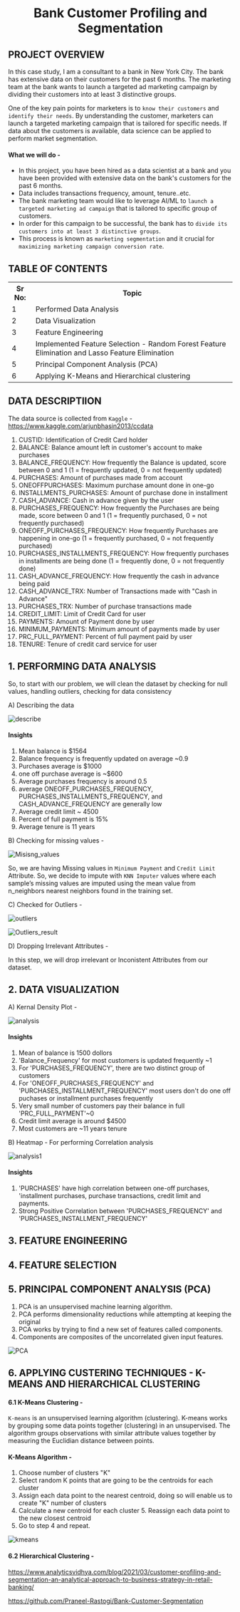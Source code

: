 # <p align = 'center'>Bank Customer Profiling and Segmentation</p>

## PROJECT OVERVIEW

In this case study, I am a consultant to a bank in New York City. The bank has extensive data on their customers for the past 6 months. The marketing team at the bank wants to launch a targeted ad marketing campaign by dividing their customers into at least 3 distinctive groups.

One of the key pain points for marketers is to `know their customers` and `identify their needs`. By understanding the customer, marketers can launch a targeted marketing campaign that is tailored for specific needs. If data about the customers is available, data science can be applied to perform market segmentation.

#### What we will do - 

* In this project, you have been hired as a data scientist at a bank and you have been provided with extensive data on the bank's customers for the past 6 months.
* Data includes transactions frequency, amount, tenure..etc.
* The bank marketing team would like to leverage AI/ML to `launch a targeted marketing ad campaign` that is tailored to specific group of customers.
* In order for this campaign to be successful, the bank has to `divide its customers into at least 3 distinctive groups`.
* This process is known as `marketing segmentation` and it crucial for `maximizing marketing campaign conversion rate`.

## TABLE OF CONTENTS
<table>
  <tr>
    <th>Sr No:</th>
    <th>Topic</th>
  </tr>
  <tr>
    <td>1</td>
    <td>Performed Data Analysis</td>
  </tr>
  <tr>
    <td>2</td>
    <td>Data Visualization</td>
  </tr>
 <tr>
    <td>3</td>
    <td>Feature Engineering</td>
  </tr>
   <tr>
    <td>4</td>
    <td>Implemented Feature Selection - Random Forest Feature Elimination and Lasso Feature Elimination</td>
  </tr>
     <tr>
    <td>5</td>
    <td>Principal Component Analysis (PCA)</td>
  </tr>
  <tr>
    <td>6</td>
    <td>Applying K-Means and Hierarchical clustering</td>
  </tr>
</table>


## DATA DESCRIPTIION

The data source is collected from `Kaggle` - https://www.kaggle.com/arjunbhasin2013/ccdata

1. CUSTID: Identification of Credit Card holder
2. BALANCE: Balance amount left in customer's account to make purchases
3. BALANCE_FREQUENCY: How frequently the Balance is updated, score between 0 and 1 (1 = frequently updated, 0 = not frequently updated)
4. PURCHASES: Amount of purchases made from account
5. ONEOFFPURCHASES: Maximum purchase amount done in one-go
6. INSTALLMENTS_PURCHASES: Amount of purchase done in installment
7. CASH_ADVANCE: Cash in advance given by the user
8. PURCHASES_FREQUENCY: How frequently the Purchases are being made, score between 0 and 1 (1 = frequently purchased, 0 = not frequently purchased)
9. ONEOFF_PURCHASES_FREQUENCY: How frequently Purchases are happening in one-go (1 = frequently purchased, 0 = not frequently purchased)
10. PURCHASES_INSTALLMENTS_FREQUENCY: How frequently purchases in installments are being done (1 = frequently done, 0 = not frequently done)
11. CASH_ADVANCE_FREQUENCY: How frequently the cash in advance being paid
12. CASH_ADVANCE_TRX: Number of Transactions made with "Cash in Advance"
13. PURCHASES_TRX: Number of purchase transactions made
14. CREDIT_LIMIT: Limit of Credit Card for user
15. PAYMENTS: Amount of Payment done by user
16. MINIMUM_PAYMENTS: Minimum amount of payments made by user
17. PRC_FULL_PAYMENT: Percent of full payment paid by user
18. TENURE: Tenure of credit card service for user


## 1. PERFORMING DATA ANALYSIS

So, to start with our problem, we will clean the dataset by checking for null values, handling outliers, checking for data consistency

A) Describing the data

![describe](Images/Describe.png)

#### Insights

1. Mean balance is $1564
2. Balance frequency is frequently updated on average ~0.9
3. Purchases average is $1000
4. one off purchase average is ~$600
5. Average purchases frequency is around 0.5
6. average ONEOFF_PURCHASES_FREQUENCY, PURCHASES_INSTALLMENTS_FREQUENCY, and CASH_ADVANCE_FREQUENCY are generally low
7. Average credit limit ~ 4500
8. Percent of full payment is 15%
9. Average tenure is 11 years

B) Checking for missing values - 

![Misisng_values](Images/missing_values_plot.png)

So, we are having Missing values in `Minimum Payment` and `Credit Limit` Attribute. So, we decide to impute with `KNN Imputer` values where each sample’s missing values are imputed using the mean value from n_neighbors nearest neighbors found in the training set.

C) Checked for Outliers - 

![outliers](Images/Outliers.png)

![Outliers_result](Images/outlier_result.png)


D) Dropping Irrelevant Attributes - 

In this step, we will drop irrelevant or Inconistent Attributes from our dataset.

## 2. DATA VISUALIZATION

A) Kernal Density Plot - 

![analysis](Images/Distplot.png)

#### Insights

1. Mean of balance is 1500 dollors
2. 'Balance_Frequency' for most customers is updated frequently ~1
3. For 'PURCHASES_FREQUENCY', there are two distinct group of customers
4. For 'ONEOFF_PURCHASES_FREQUENCY' and 'PURCHASES_INSTALLMENT_FREQUENCY' most users don't do one off puchases or installment purchases frequently 
5. Very small number of customers pay their balance in full 'PRC_FULL_PAYMENT'~0
6. Credit limit average is around $4500
7. Most customers are ~11 years tenure


B) Heatmap - For performing Correlation analysis

![analysis1](Images/Heatmap.png)


#### Insights

1. 'PURCHASES' have high correlation between one-off purchases, 'installment purchases, purchase transactions, credit limit and payments. 
2. Strong Positive Correlation between 'PURCHASES_FREQUENCY' and 'PURCHASES_INSTALLMENT_FREQUENCY'


## 3. FEATURE ENGINEERING


## 4. FEATURE SELECTION


## 5. PRINCIPAL COMPONENT ANALYSIS (PCA)

1. PCA is an unsupervised machine learning algorithm.
2. PCA performs dimensionality reductions while attempting at keeping the original
3. PCA works by trying to find a new set of features called components. 
4. Components are composites of the uncorrelated given input features.

![PCA](Images/PCA.jpeg)


## 6. APPLYING CUSTERING TECHNIQUES - K-MEANS AND HIERARCHICAL CLUSTERING

#### 6.1 K-Means Clustering - 

`K-means` is an unsupervised learning algorithm (clustering). K-means works by grouping some data points together (clustering) in an unsupervised. The algorithm groups observations with similar attribute values together by measuring the Euclidian distance between points.

#### K-Means Algorithm - 

1. Choose number of clusters "K"
2. Select random K points that are going to be the centroids for each cluster
3. Assign each data point to the nearest centroid, doing so will enable us to create "K" number of clusters
4. Calculate a new centroid for each cluster 5. Reassign each data point to the new closest centroid
6. Go to step 4 and repeat.

![kmeans](Images/k_means.png)

#### 6.2 Hierarchical Clustering - 

 https://www.analyticsvidhya.com/blog/2021/03/customer-profiling-and-segmentation-an-analytical-approach-to-business-strategy-in-retail-banking/

 https://github.com/Praneel-Rastogi/Bank-Customer-Segmentation

 

